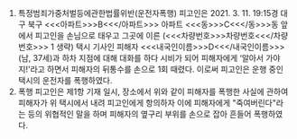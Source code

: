 1. 특정범죄가중처벌등에관한법률위반(운전자폭행)
피고인은 2021. 3. 11. 19:15경 대구 북구 <<<아파트>>>B<<</아파트>>> 아파트 <<<동>>>C<<</동>>>동 앞에서 피고인을 손님으로 태우고 그곳에 이른 (<<<차량번호>>>차량번호<<</차량번호>>> 1 생략) 택시 기사인 피해자 <<<내국인이름>>>D<<</내국인이름>>>(남, 37세)과 하차 지점에 대해 대화를 하다 시비가 되어 피해자에게 ‘알아서 가야지!'라고 하면서 피해자의 뒤통수를 손으로 1회 때렸다.
이로써 피고인은 운행 중인 택시의 운전자를 폭행하였다.
2. 폭행
피고인은 제1항 기재 일시, 장소에서 위와 같이 피해자를 폭행한 사실에 관하여 피해자가 위 택시에서 내려 피고인에게 항의하자 이에 피해자에게 "죽여버린다"라는 등의 위협적인 말을 하며 피해자의 옆구리 부위를 손으로 잡아 흔들어 폭행하였다.